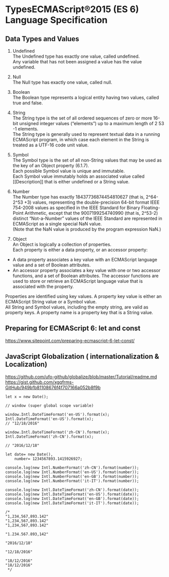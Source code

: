 # TypesECMAScript®2015 (ES 6) Language Specification


## Data Types and Values  

1. Undefined  
The Undefined type has exactly one value, called undefined.  
Any variable that has not been assigned a value has the value undefined.  

2. Null  
The Null type has exactly one value, called null.  

3. Boolean  
The Boolean type represents a logical entity having two values, called true and false.

4. String  
The String type is the set of all ordered sequences of zero or more 16-bit unsigned integer values (“elements”) up to a maximum length of 2 53 -1 elements.  
The String type is generally used to represent textual data in a running ECMAScript program, in which case each element in the String is treated as a UTF-16 code unit value.  

5. Symbol  
The Symbol type is the set of all non-String values that may be used as the key of an Object property (6.1.7).  
Each possible Symbol value is unique and immutable.  
Each Symbol value immutably holds an associated value called [[Description]] that is either undefined or a String value.  

6. Number  
The Number type has exactly 18437736874454810627 (that is, 2^64-2^53 +3) values, representing the double-precision 64-bit format IEEE 754-2008 values as specified in the IEEE Standard for Binary Floating-Point Arithmetic, except that the 9007199254740990 (that is, 2^53-2) distinct “Not-a-Number” values of the IEEE Standard are represented in ECMAScript as a single special NaN value.  
(Note that the NaN value is produced by the program expression NaN.)  

7. Object  
An Object is logically a collection of properties.  
Each property is either a data property, or an accessor property:  
+ A data property associates a key value with an ECMAScript language value and a set of Boolean attributes.  
+ An accessor property associates a key value with one or two accessor functions, and a set of Boolean attributes. 
The accessor functions are used to store or retrieve an ECMAScript language value that is associated with the property.  

Properties are identified using key values. A property key value is either an ECMAScript String value or a Symbol value.  
All String and Symbol values, including the empty string, are valid as property keys. A property 
name is a property key that is a String value.



## Preparing for ECMAScript 6: let and const  

https://www.sitepoint.com/preparing-ecmascript-6-let-const/  





## JavaScript Globalization ( internationalization & Localization)  
https://github.com/ufo-github/globalize/blob/master/Tutorial/readme.md  
https://gist.github.com/xgqfrms-GitHub/949bfb81108676f4f707166a052b8f9b  

```codes
let x = new Date();

// window (super global scope variable)

window.Intl.DateTimeFormat('en-US').format(x);
Intl.DateTimeFormat('en-US').format(x);
// "12/18/2016"

window.Intl.DateTimeFormat('zh-CN').format(x);
Intl.DateTimeFormat('zh-CN').format(x);

// "2016/12/18"

let date= new Date(),
    number= 1234567893.1415926927;

console.log(new Intl.NumberFormat('zh-CN').format(number));
console.log(new Intl.NumberFormat('en-US').format(number));
console.log(new Intl.NumberFormat('en-GB').format(number));
console.log(new Intl.NumberFormat('it-IT').format(number));

console.log(new Intl.DateTimeFormat('zh-CN').format(date));
console.log(new Intl.DateTimeFormat('en-US').format(date));
console.log(new Intl.DateTimeFormat('en-GB').format(date));
console.log(new Intl.DateTimeFormat('it-IT').format(date));

/*
"1,234,567,893.142"
"1,234,567,893.142"
"1,234,567,893.142"

"1.234.567.893,142"

"2016/12/18"

"12/18/2016"

"18/12/2016"
"18/12/2016"
 */

``` 











